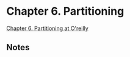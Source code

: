 # Chapter 6. Partitioning

[Chapter 6. Partitioning at O'reilly](https://learning.oreilly.com/library/view/designing-data-intensive-applications/9781491903063/ch06.html)

## Notes

### 
